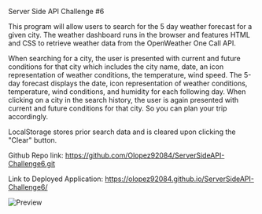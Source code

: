 Server Side API Challenge #6

​This program will allow users to search for the 5 day weather forecast for a given city. The weather dashboard runs in the browser and features HTML and CSS to retrieve weather data from the OpenWeather One Call API.

When searching for a city, the user is presented with current and future conditions for that city which includes the city name, date, an icon representation of weather conditions, the temperature, wind speed. The 5-day forecast displays the date, icon representation of weather conditions, temperature, wind conditions, and humidity for each following day. When clicking on a city in the search history, the user is again presented with current and future conditions for that city. So you can plan your trip accordingly.

LocalStorage stores prior search data and is cleared upon clicking the "Clear" button.


Github Repo link: https://github.com/Olopez92084/ServerSideAPI-Challenge6.git

Link to Deployed Application: https://olopez92084.github.io/ServerSideAPI-Challenge6/


![Preview](https://user-images.githubusercontent.com/94086814/148672386-07d64d59-38d5-45ef-b508-5383ac3fe26f.jpg)
